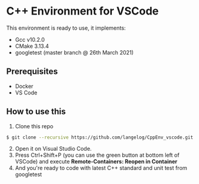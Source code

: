 # C++ Environment for VSCode

This environment is ready to use, it implements:

- Gcc v10.2.0
- CMake 3.13.4
- googletest (master branch @ 26th March 2021)

## Prerequisites

- Docker
- VS Code

## How to use this

1. Clone this repo

```bash
$ git clone --recursive https://github.com/langelog/CppEnv_vscode.git
```

2. Open it on Visual Studio Code. 
3. Press Ctrl+Shift+P (you can use the green button at bottom left of VSCode) and execute **Remote-Containers: Reopen in Container**
4. And you're ready to code with latest C++ standard and unit test from googletest


